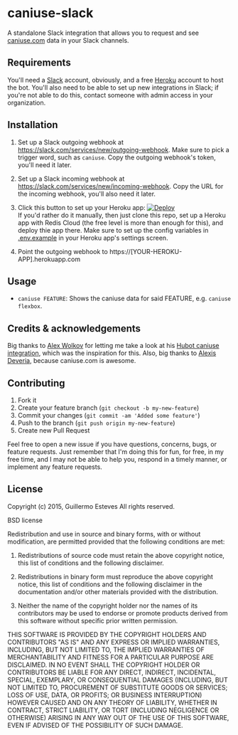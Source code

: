 # caniuse-slack

A standalone Slack integration that allows you to request and see [caniuse.com](http://caniuse.com) data in your Slack channels.

## Requirements

You'll need a [Slack](https://slack.com) account, obviously, and a free [Heroku](https://www.heroku.com/) account to host the bot. You'll also need to be able to set up new integrations in Slack; if you're not able to do this, contact someone with admin access in your organization.

## Installation

1. Set up a Slack outgoing webhook at https://slack.com/services/new/outgoing-webhook. Make sure to pick a trigger word, such as `caniuse`. Copy the outgoing webhook's token, you'll need it later.

2. Set up a Slack incoming webhook at https://slack.com/services/new/incoming-webhook. Copy the URL for the incoming webhook, you'll also need it later.

3. Click this button to set up your Heroku app: [![Deploy](https://www.herokucdn.com/deploy/button.svg)](https://heroku.com/deploy)   
If you'd rather do it manually, then just clone this repo, set up a Heroku app with Redis Cloud (the free level is more than enough for this), and deploy thie app there. Make sure to set up the config variables in
[.env.example](https://github.com/gesteves/caniuse-slack/blob/master/.env.example) in your Heroku app's settings screen.

5. Point the outgoing webhook to https://[YOUR-HEROKU-APP].herokuapp.com

## Usage

* `caniuse FEATURE`: Shows the caniuse data for said FEATURE, e.g. `caniuse flexbox`.

## Credits & acknowledgements

Big thanks to [Alex Wolkov](http://alexw.me/) for letting me take a look at his [Hubot caniuse integration](https://github.com/altryne/hubot-caniuse), which was the inspiration for this. Also, big thanks to [Alexis Deveria](https://twitter.com/Fyrd), because caniuse.com is awesome.

## Contributing

1. Fork it
2. Create your feature branch (`git checkout -b my-new-feature`)
3. Commit your changes (`git commit -am 'Added some feature'`)
4. Push to the branch (`git push origin my-new-feature`)
5. Create new Pull Request

Feel free to open a new issue if you have questions, concerns, bugs, or feature requests. Just remember that I'm doing this for fun, for free, in my free time, and I may not be able to help you, respond in a timely manner, or implement any feature requests.

## License 

Copyright (c) 2015, Guillermo Esteves
All rights reserved.

BSD license

Redistribution and use in source and binary forms, with or without modification, are permitted provided that the following conditions are met:

1. Redistributions of source code must retain the above copyright notice, this list of conditions and the following disclaimer.

2. Redistributions in binary form must reproduce the above copyright notice, this list of conditions and the following disclaimer in the documentation and/or other materials provided with the distribution.

3. Neither the name of the copyright holder nor the names of its contributors may be used to endorse or promote products derived from this software without specific prior written permission.

THIS SOFTWARE IS PROVIDED BY THE COPYRIGHT HOLDERS AND CONTRIBUTORS "AS IS" AND ANY EXPRESS OR IMPLIED WARRANTIES, INCLUDING, BUT NOT LIMITED TO, THE IMPLIED WARRANTIES OF MERCHANTABILITY AND FITNESS FOR A PARTICULAR PURPOSE ARE DISCLAIMED. IN NO EVENT SHALL THE COPYRIGHT HOLDER OR CONTRIBUTORS BE LIABLE FOR ANY DIRECT, INDIRECT, INCIDENTAL, SPECIAL, EXEMPLARY, OR CONSEQUENTIAL DAMAGES (INCLUDING, BUT NOT LIMITED TO, PROCUREMENT OF SUBSTITUTE GOODS OR SERVICES; LOSS OF USE, DATA, OR PROFITS; OR BUSINESS INTERRUPTION) HOWEVER CAUSED AND ON ANY THEORY OF LIABILITY, WHETHER IN CONTRACT, STRICT LIABILITY, OR TORT (INCLUDING NEGLIGENCE OR OTHERWISE) ARISING IN ANY WAY OUT OF THE USE OF THIS SOFTWARE, EVEN IF ADVISED OF THE POSSIBILITY OF SUCH DAMAGE.
